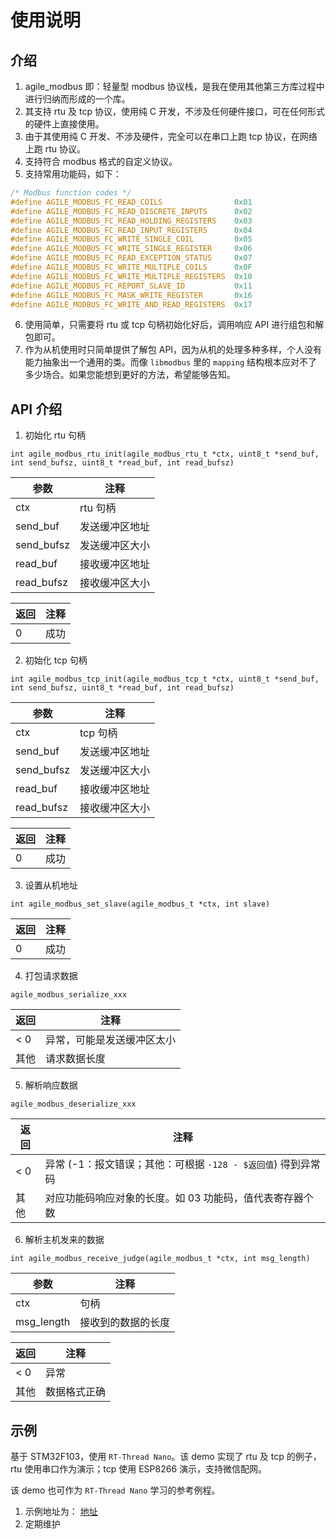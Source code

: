 # 使用说明

## 介绍

1. agile_modbus 即：轻量型 modbus 协议栈，是我在使用其他第三方库过程中进行归纳而形成的一个库。
2. 其支持 rtu 及 tcp 协议，使用纯 C 开发，不涉及任何硬件接口，可在任何形式的硬件上直接使用。
3. 由于其使用纯 C 开发、不涉及硬件，完全可以在串口上跑 tcp 协议，在网络上跑 rtu 协议。
4. 支持符合 modbus 格式的自定义协议。
5. 支持常用功能码，如下：

```C
/* Modbus function codes */
#define AGILE_MODBUS_FC_READ_COILS                0x01
#define AGILE_MODBUS_FC_READ_DISCRETE_INPUTS      0x02
#define AGILE_MODBUS_FC_READ_HOLDING_REGISTERS    0x03
#define AGILE_MODBUS_FC_READ_INPUT_REGISTERS      0x04
#define AGILE_MODBUS_FC_WRITE_SINGLE_COIL         0x05
#define AGILE_MODBUS_FC_WRITE_SINGLE_REGISTER     0x06
#define AGILE_MODBUS_FC_READ_EXCEPTION_STATUS     0x07
#define AGILE_MODBUS_FC_WRITE_MULTIPLE_COILS      0x0F
#define AGILE_MODBUS_FC_WRITE_MULTIPLE_REGISTERS  0x10
#define AGILE_MODBUS_FC_REPORT_SLAVE_ID           0x11
#define AGILE_MODBUS_FC_MASK_WRITE_REGISTER       0x16
#define AGILE_MODBUS_FC_WRITE_AND_READ_REGISTERS  0x17
```

6. 使用简单，只需要将 rtu 或 tcp 句柄初始化好后，调用响应 API 进行组包和解包即可。
7. 作为从机使用时只简单提供了解包 API，因为从机的处理多种多样，个人没有能力抽象出一个通用的类。而像 `libmodbus` 里的 `mapping` 结构根本应对不了多少场合。如果您能想到更好的方法，希望能够告知。

## API 介绍

1. 初始化 rtu 句柄

`int agile_modbus_rtu_init(agile_modbus_rtu_t *ctx, uint8_t *send_buf, int send_bufsz, uint8_t *read_buf, int read_bufsz)`

|参数|注释|
|---|---|
|ctx|rtu 句柄|
|send_buf|发送缓冲区地址|
|send_bufsz|发送缓冲区大小|
|read_buf|接收缓冲区地址|
|read_bufsz|接收缓冲区大小|

|返回|注释|
|---|---|
|0|成功|

2. 初始化 tcp 句柄

`int agile_modbus_tcp_init(agile_modbus_tcp_t *ctx, uint8_t *send_buf, int send_bufsz, uint8_t *read_buf, int read_bufsz)`

|参数|注释|
|---|---|
|ctx|tcp 句柄|
|send_buf|发送缓冲区地址|
|send_bufsz|发送缓冲区大小|
|read_buf|接收缓冲区地址|
|read_bufsz|接收缓冲区大小|

|返回|注释|
|---|---|
|0|成功|

3. 设置从机地址

`int agile_modbus_set_slave(agile_modbus_t *ctx, int slave)`

|返回|注释|
|---|---|
|0|成功|

4. 打包请求数据

`agile_modbus_serialize_xxx`

|返回|注释|
|---|---|
|< 0|异常，可能是发送缓冲区太小|
|其他|请求数据长度|

5. 解析响应数据

`agile_modbus_deserialize_xxx`

|返回|注释|
|---|---|
|< 0|异常 (-1：报文错误；其他：可根据 `-128 - $返回值`) 得到异常码|
|其他|对应功能码响应对象的长度。如 03 功能码，值代表寄存器个数|

6. 解析主机发来的数据

`int agile_modbus_receive_judge(agile_modbus_t *ctx, int msg_length)`

|参数|注释|
|---|---|
|ctx|句柄|
|msg_length|接收到的数据的长度|

|返回|注释|
|---|---|
|< 0|异常|
|其他|数据格式正确|

## 示例

基于 STM32F103，使用 `RT-Thread Nano`。该 demo 实现了 rtu 及 tcp 的例子，rtu 使用串口作为演示；tcp 使用 ESP8266 演示，支持微信配网。

该 demo 也可作为 `RT-Thread Nano` 学习的参考例程。

1. 示例地址为： [地址](https://github.com/loogg/agile_modbus_demo)
2. 定期维护
